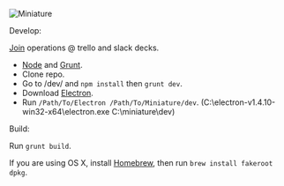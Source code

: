 ![Miniature](https://i.imgur.com/MoD16SD.png)

Develop:

[Join](mailto:doreminiature@gmail.com?subject=Joining%20Miniature%20development&body=Applying%20for%20trello%20and%20slack%20invitations.) operations @ trello and slack decks.

* [Node](https://nodejs.org) and [Grunt](http://gruntjs.com).
* Clone repo.
* Go to /dev/ and `npm install` then `grunt dev`.
* Download [Electron](https://github.com/electron/electron/releases).
* Run `/Path/To/Electron /Path/To/Miniature/dev`.
(C:\electron-v1.4.10-win32-x64\electron.exe C:\miniature\dev)

Build:

Run `grunt build`.

If you are using OS X, install [Homebrew](http://brew.sh), then run `brew install fakeroot dpkg`.
